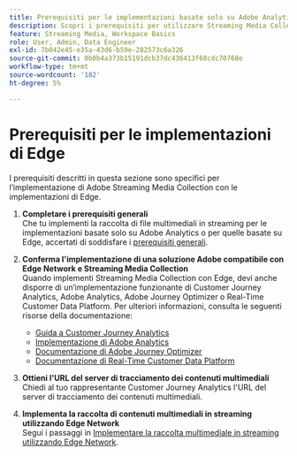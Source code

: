 ```yaml
---
title: Prerequisiti per le implementazioni basate solo su Adobe Analytics
description: Scopri i prerequisiti per utilizzare Streaming Media Collection con implementazioni solo Adobe Analytics o Edge
feature: Streaming Media, Workspace Basics
role: User, Admin, Data Engineer
exl-id: 7b042e45-e35a-43d6-b59e-282573c6a326
source-git-commit: 0b0b4a373b15191dcb37dc436413f68cdc70768e
workflow-type: tm+mt
source-wordcount: '182'
ht-degree: 5%

---
```


# Prerequisiti per le implementazioni di Edge

I prerequisiti descritti in questa sezione sono specifici per l’implementazione di Adobe Streaming Media Collection con le implementazioni di Edge.

1. **Completare i prerequisiti generali**<br>
Che tu implementi la raccolta di file multimediali in streaming per le implementazioni basate solo su Adobe Analytics o per quelle basate su Edge, accertati di soddisfare i [prerequisiti generali](/help/getting-started/prereqs.md).

1. **Conferma l&#39;implementazione di una soluzione Adobe compatibile con Edge Network e Streaming Media Collection**<br>
Quando implementi Streaming Media Collection con Edge, devi anche disporre di un’implementazione funzionante di Customer Journey Analytics, Adobe Analytics, Adobe Journey Optimizer o Real-Time Customer Data Platform. Per ulteriori informazioni, consulta le seguenti risorse della documentazione:
   * [Guida a Customer Journey Analytics](https://experienceleague.adobe.com/docs/analytics-platform/using/cja-landing.html?lang=it)
   * [Implementazione di Adobe Analytics](https://experienceleague.adobe.com/docs/analytics/implementation/home.html?lang=it)
   * [Documentazione di Adobe Journey Optimizer](https://experienceleague.adobe.com/docs/journey-optimizer.html?lang=it)
   * [Documentazione di Real-Time Customer Data Platform](https://experienceleague.adobe.com/docs/real-time-customer-data-platform.html?lang=it)

1. **Ottieni l&#39;URL del server di tracciamento dei contenuti multimediali**<br>
Chiedi al tuo rappresentante Customer Journey Analytics l&#39;URL del server di tracciamento dei contenuti multimediali. <!-- This is the `collection-api-server` URL for the Mobile SDK, the JavaScript SDK, and the non-collection-api tracking server for Roku. Domain names for API implementation is: `[your_namespace].hb-api.omtrdc.net`. -->

1. **Implementa la raccolta di contenuti multimediali in streaming utilizzando Edge Network**<br>
Segui i passaggi in [Implementare la raccolta multimediale in streaming utilizzando Edge Network](/help/implementation/edge/implementation-edge.md).
